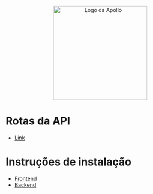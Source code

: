 <p align="center">
  <img src="https://cdn.discordapp.com/attachments/944379435300315147/962078082716549191/Group_632.png" alt="Logo da Apollo" width=250 />
</p>

# Rotas da API
- [Link](https://benjamimfg.github.io/apollo-api-spec/)

# Instruções de instalação
- [Frontend](https://github.com/Igorsant/Apollo/tree/main/frontend#readme)
- [Backend](https://github.com/Igorsant/Apollo/tree/main/backend#readme)
